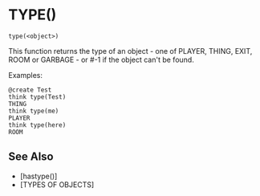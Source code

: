 # TYPE()
`type(<object>)`

  This function returns the type of an object - one of PLAYER, THING, EXIT, ROOM or GARBAGE - or #-1 if the object can't be found.

  Examples:
```
@create Test
think type(Test)
THING
think type(me)
PLAYER
think type(here)
ROOM
```


## See Also
- [hastype()]
- [TYPES OF OBJECTS]

